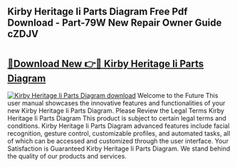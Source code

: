 ## Kirby Heritage Ii Parts Diagram Free Pdf Download - Part-79W New Repair Owner Guide cZDJV

# <h2><a href="http://dflqrnr.blite.top/?on=Kirby+Heritage+Ii+Parts+Diagram">🔗Download New 👉🔴 Kirby Heritage Ii Parts Diagram</a></h2>

[![Kirby Heritage Ii Parts Diagram download](https://i.imgur.com/lujVjoI.png)](http://dflqrnr.blite.top/?on=Kirby+Heritage+Ii+Parts+Diagram)
Welcome to the Future This user manual showcases the innovative features and functionalities of your new Kirby Heritage Ii Parts Diagram. Please Review the Legal Terms Kirby Heritage Ii Parts Diagram This product is subject to certain legal terms and conditions. Kirby Heritage Ii Parts Diagram advanced features include facial recognition, gesture control, customizable profiles, and automated tasks, all of which can be accessed and customized through the user interface. Your Satisfaction is Guaranteed Kirby Heritage Ii Parts Diagram. We stand behind the quality of our products and services.
